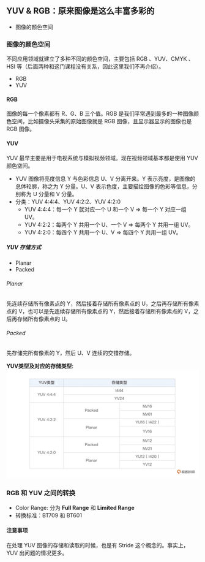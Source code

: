 ## YUV & RGB：原来图像是这么丰富多彩的

- 图像的颜色空间

### 图像的颜色空间

不同应用领域就建立了多种不同的颜色空间，主要包括 RGB 、YUV、CMYK 、 HSI 等（后面两种和这门课程没有关系，因此这里我们不再介绍）。

- RGB
- YUV

#### RGB

图像的每一个像素都有 R、G、B 三个值。RGB 是我们平常遇到最多的一种图像颜色空间，比如摄像头采集的原始图像就是 RGB 图像，且显示器显示的图像也是 RGB 图像。

#### YUV

YUV 最早主要是用于电视系统与模拟视频领域。现在视频领域基本都是使用 YUV 颜色空间。  

- YUV 图像将亮度信息 Y 与色彩信息 U、V 分离开来。Y 表示亮度，是图像的总体轮廓，称之为 Y 分量。U、V 表示色度，主要描绘图像的色彩等信息，分别称为 U 分量和 V 分量。
- 分类：YUV 4:4:4、YUV 4:2:2、YUV 4:2:0
    - YUV 4:4:4：每一个 Y 就对应一个 U 和一个 V => 每一个 Y 对应一组 UV。
    - YUV 4:2:2：每两个 Y 共用一个 U、一个 V => 每两个 Y 共用一组 UV。
    - YUV 4:2:0：每四个 Y 共用一个 U、V => 每四个 Y 共用一组 UV。
  
##### YUV 存储方式

- Planar
- Packed

###### Planar

先连续存储所有像素点的 Y，然后接着存储所有像素点的 U，之后再存储所有像素点的 V，也可以是先连续存储所有像素点的 Y，然后接着存储所有像素点的 V，之后再存储所有像素点的 U。

###### Packed

先存储完所有像素的 Y，然后 U、V 连续的交错存储。

**YUV类型及对应的存储类型**: ![](../img/p-2.webp)

### RGB 和 YUV 之间的转换

- Color Range: 分为 **Full Range** 和 **Limited Range**
- 转换标准：BT709 和 BT601

#### 注意事项

在处理 YUV 图像的存储和读取的时候，也是有 Stride 这个概念的。事实上，YUV 出问题的情况更多。
